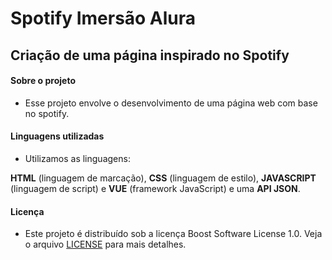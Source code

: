# Spotify Imersão Alura

## Criação de uma página inspirado no Spotify

#### Sobre o projeto 

* Esse projeto envolve o desenvolvimento de uma página web com base no spotify.

#### Linguagens utilizadas

* Utilizamos as linguagens: 

**HTML** (linguagem de marcação), **CSS** (linguagem de estilo), **JAVASCRIPT** (linguagem de script) e **VUE** (framework JavaScript) e uma **API JSON**.

#### Licença
* Este projeto é distribuído sob a licença Boost Software License 1.0. Veja o arquivo [LICENSE](LICENSE) para mais detalhes.